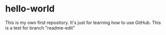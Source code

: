 # hello-world
This is my own first repository. It's just for learning how to use GitHub.
This is a test for branch "readme-edit"
